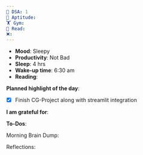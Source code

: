```yaml
---
🤖 DSA: 1
🧠 Aptitude: 
🏋 Gym: 
📖 Read: 
❌:
---
```

- **Mood**: Sleepy
- **Productivity**: Not Bad
- **Sleep**: 4 hrs
- **Wake-up time**: 6:30 am
- **Reading**: 


**Planned highlight of the day**:
- [x] Finish CG-Project along with streamlit integration

**I am grateful for**:

**To-Dos**:


Morning Brain Dump:

Reflections:
